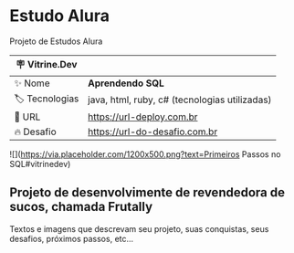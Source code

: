 # Estudo Alura

Projeto de Estudos Alura

| :placard: Vitrine.Dev |     |
| -------------  | --- |
| :sparkles: Nome        | **Aprendendo SQL**
| :label: Tecnologias | java, html, ruby, c# (tecnologias utilizadas)
| :rocket: URL         | https://url-deploy.com.br
| :fire: Desafio     | https://url-do-desafio.com.br

<!-- Inserir imagem com a #vitrinedev ao final do link -->
![](https://via.placeholder.com/1200x500.png?text=Primeiros Passos no SQL#vitrinedev)

## Projeto de desenvolvimente de revendedora de sucos, chamada Frutally

Textos e imagens que descrevam seu projeto, suas conquistas, seus desafios, próximos passos, etc...
